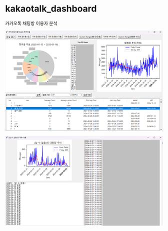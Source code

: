 # kakaotalk_dashboard
카카오톡 채팅방 이용자 분석

![screensh](./images/mainpage.png)

![screensh](./images/detail.png)